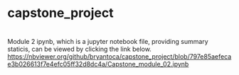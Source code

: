 # capstone_project
# 
Module 2 ipynb, which is a jupyter notebook file, providing summary staticis, can be viewed by clicking the link below.
https://nbviewer.org/github/bryantoca/capstone_project/blob/797e85aefecae3b026613f7e4efc05ff32d8dc4a/Capstone_module_02.ipynb
